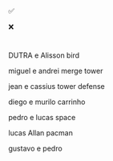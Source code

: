 

✅

❌

# 



DUTRA e Alisson
bird

miguel e andrei
merge tower

jean e cassius
tower defense

diego e murilo
carrinho

pedro e lucas 
space

lucas Allan
pacman

gustavo e pedro





